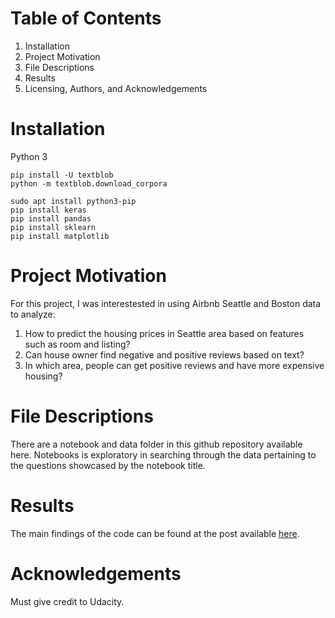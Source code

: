 

# Table of Contents

  1. Installation
  2. Project Motivation
  3. File Descriptions
  4. Results
  5. Licensing, Authors, and Acknowledgements

# Installation

Python 3
```
pip install -U textblob
python -m textblob.download_corpora

sudo apt install python3-pip
pip install keras
pip install pandas
pip install sklearn
pip install matplotlib
```

# Project Motivation
For this project, I was interestested in using Airbnb Seattle and Boston data to analyze:

1. How to predict the housing prices in Seattle area based on features such as room and listing?<br/>
2. Can house owner find negative and positive reviews based on text?<br/>
3. In which area, people can get positive reviews and have more expensive housing?

# File Descriptions
There are a notebook and data folder in this github repository available here. Notebooks is exploratory in searching through the data pertaining to the questions showcased by the notebook title.

# Results
The main findings of the code can be found at the post available [here](https://medium.com/@selmee006/exploring-housing-prices-of-airbnb-in-seattle-and-boston-dc32753d20e1?source=friends_link&sk=a01979337ce8689b127a0c55da92a020).


# Acknowledgements
Must give credit to Udacity. 


